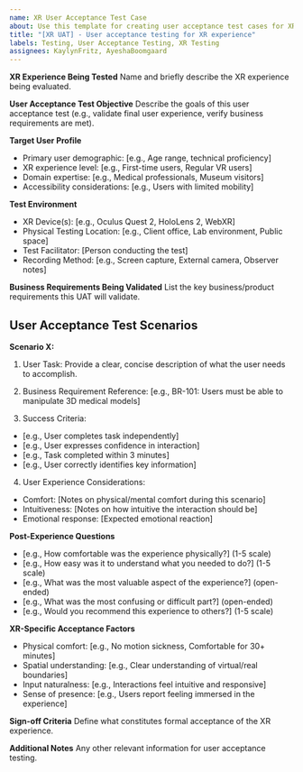 ```yaml
---
name: XR User Acceptance Test Case
about: Use this template for creating user acceptance test cases for XR experiences
title: "[XR UAT] - User acceptance testing for XR experience"
labels: Testing, User Acceptance Testing, XR Testing
assignees: KaylynFritz, AyeshaBoomgaard
---
```


**XR Experience Being Tested**
Name and briefly describe the XR experience being evaluated.

**User Acceptance Test Objective**
Describe the goals of this user acceptance test (e.g., validate final user experience, verify business requirements are met).

**Target User Profile**
- Primary user demographic: [e.g., Age range, technical proficiency]
- XR experience level: [e.g., First-time users, Regular VR users]
- Domain expertise: [e.g., Medical professionals, Museum visitors]
- Accessibility considerations: [e.g., Users with limited mobility]

**Test Environment**
- XR Device(s): [e.g., Oculus Quest 2, HoloLens 2, WebXR]
- Physical Testing Location: [e.g., Client office, Lab environment, Public space]
- Test Facilitator: [Person conducting the test]
- Recording Method: [e.g., Screen capture, External camera, Observer notes]

**Business Requirements Being Validated**
List the key business/product requirements this UAT will validate.

## User Acceptance Test Scenarios

**Scenario X:**
1. User Task: 
Provide a clear, concise description of what the user needs to accomplish.

2. Business Requirement Reference: 
[e.g., BR-101: Users must be able to manipulate 3D medical models]

3. Success Criteria:
- [e.g., User completes task independently]
- [e.g., User expresses confidence in interaction]
- [e.g., Task completed within 3 minutes]
- [e.g., User correctly identifies key information]

4. User Experience Considerations:
- Comfort: [Notes on physical/mental comfort during this scenario]
- Intuitiveness: [Notes on how intuitive the interaction should be]
- Emotional response: [Expected emotional reaction]

**Post-Experience Questions**
- [e.g., How comfortable was the experience physically?] (1-5 scale)
- [e.g., How easy was it to understand what you needed to do?] (1-5 scale)
- [e.g., What was the most valuable aspect of the experience?] (open-ended)
- [e.g., What was the most confusing or difficult part?] (open-ended)
- [e.g., Would you recommend this experience to others?] (1-5 scale)

**XR-Specific Acceptance Factors**
- Physical comfort: [e.g., No motion sickness, Comfortable for 30+ minutes]
- Spatial understanding: [e.g., Clear understanding of virtual/real boundaries]
- Input naturalness: [e.g., Interactions feel intuitive and responsive]
- Sense of presence: [e.g., Users report feeling immersed in the experience]

**Sign-off Criteria**
Define what constitutes formal acceptance of the XR experience.

**Additional Notes**
Any other relevant information for user acceptance testing.